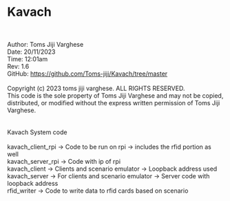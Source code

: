 # Kavach
<br>

Author: Toms Jiji Varghese                                                                 <br>
Date: 20/11/2023                                                                           <br>
Time: 12:01am                                                                              <br>
Rev: 1.6                                                                                   <br>
GitHub: https://github.com/Toms-jiji/Kavach/tree/master                                    <br>
                                                                                           <br>
Copyright (c) 2023 toms jiji varghese. ALL RIGHTS RESERVED.                                <br>
This code is the sole property of Toms Jiji Varghese and may not be copied, distributed, or modified without the express written permission of Toms Jiji Varghese.                  <br>
<br>
<br>
Kavach System code<br>
<br>
kavach_client_rpi -> Code to be run on rpi -> includes the rfid portion as well<br>
kavach_server_rpi -> Code with ip of rpi<br>
kavach_client     -> Clients and scenario emulator -> Loopback address used<br>
kavach_server     -> For clients and scenario emulator -> Server code with loopback address <br>
rfid_writer       -> Code to write data to rfid cards based on scenario<br>